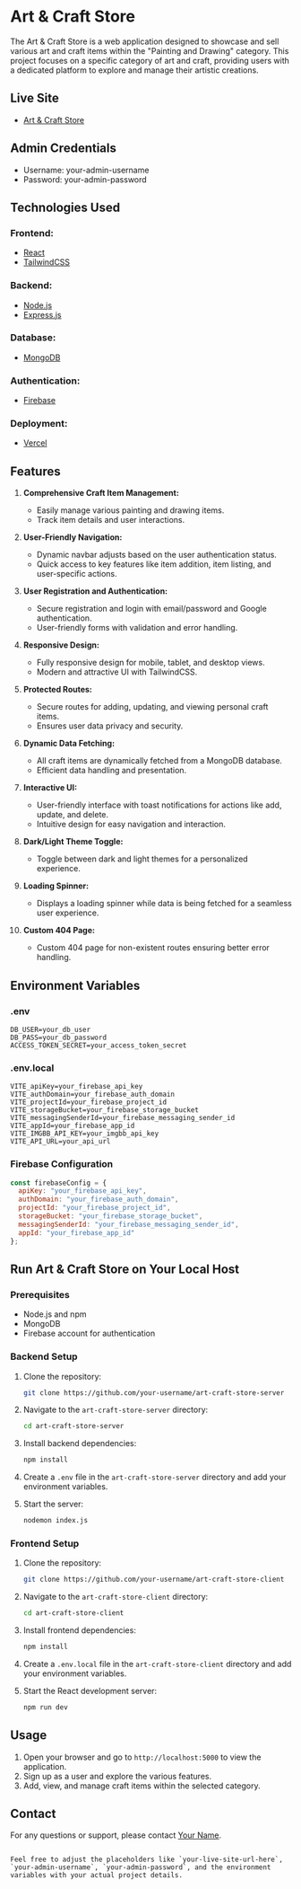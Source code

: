 # Art & Craft Store

The Art & Craft Store is a web application designed to showcase and sell various art and craft items within the "Painting and Drawing" category. This project focuses on a specific category of art and craft, providing users with a dedicated platform to explore and manage their artistic creations.

## Live Site
- [Art & Craft Store](your-live-site-url-here)

## Admin Credentials
* Username: your-admin-username
* Password: your-admin-password

## Technologies Used

### Frontend:
- [React](https://react.dev/)
- [TailwindCSS](https://tailwindcss.com/)

### Backend:
- [Node.js](https://nodejs.org/en)
- [Express.js](https://expressjs.com/)

### Database:
- [MongoDB](https://www.mongodb.com/)

### Authentication:
- [Firebase](https://firebase.google.com/)

### Deployment:
- [Vercel](https://vercel.com/)

## Features

1. **Comprehensive Craft Item Management:**
   - Easily manage various painting and drawing items.
   - Track item details and user interactions.

2. **User-Friendly Navigation:**
   - Dynamic navbar adjusts based on the user authentication status.
   - Quick access to key features like item addition, item listing, and user-specific actions.

3. **User Registration and Authentication:**
   - Secure registration and login with email/password and Google authentication.
   - User-friendly forms with validation and error handling.

4. **Responsive Design:**
   - Fully responsive design for mobile, tablet, and desktop views.
   - Modern and attractive UI with TailwindCSS.

5. **Protected Routes:**
   - Secure routes for adding, updating, and viewing personal craft items.
   - Ensures user data privacy and security.

6. **Dynamic Data Fetching:**
   - All craft items are dynamically fetched from a MongoDB database.
   - Efficient data handling and presentation.

7. **Interactive UI:**
   - User-friendly interface with toast notifications for actions like add, update, and delete.
   - Intuitive design for easy navigation and interaction.

8. **Dark/Light Theme Toggle:**
   - Toggle between dark and light themes for a personalized experience.

9. **Loading Spinner:**
   - Displays a loading spinner while data is being fetched for a seamless user experience.

10. **Custom 404 Page:**
    - Custom 404 page for non-existent routes ensuring better error handling.

## Environment Variables

### .env
```env
DB_USER=your_db_user
DB_PASS=your_db_password
ACCESS_TOKEN_SECRET=your_access_token_secret
```

### .env.local
```env
VITE_apiKey=your_firebase_api_key
VITE_authDomain=your_firebase_auth_domain
VITE_projectId=your_firebase_project_id
VITE_storageBucket=your_firebase_storage_bucket
VITE_messagingSenderId=your_firebase_messaging_sender_id
VITE_appId=your_firebase_app_id
VITE_IMGBB_API_KEY=your_imgbb_api_key
VITE_API_URL=your_api_url
```

### Firebase Configuration
```js
const firebaseConfig = {
  apiKey: "your_firebase_api_key",
  authDomain: "your_firebase_auth_domain",
  projectId: "your_firebase_project_id",
  storageBucket: "your_firebase_storage_bucket",
  messagingSenderId: "your_firebase_messaging_sender_id",
  appId: "your_firebase_app_id"
};
```

## Run Art & Craft Store on Your Local Host

### Prerequisites
- Node.js and npm
- MongoDB
- Firebase account for authentication

### Backend Setup

1. Clone the repository:
    ```sh
    git clone https://github.com/your-username/art-craft-store-server
    ```

2. Navigate to the `art-craft-store-server` directory:
    ```sh
    cd art-craft-store-server
    ```

3. Install backend dependencies:
    ```sh
    npm install
    ```

4. Create a `.env` file in the `art-craft-store-server` directory and add your environment variables.

5. Start the server:
    ```sh
    nodemon index.js
    ```

### Frontend Setup

1. Clone the repository:
    ```sh
    git clone https://github.com/your-username/art-craft-store-client
    ```

2. Navigate to the `art-craft-store-client` directory:
    ```sh
    cd art-craft-store-client
    ```

3. Install frontend dependencies:
    ```sh
    npm install
    ```

4. Create a `.env.local` file in the `art-craft-store-client` directory and add your environment variables.

5. Start the React development server:
    ```sh
    npm run dev
    ```

## Usage

1. Open your browser and go to `http://localhost:5000` to view the application.
2. Sign up as a user and explore the various features.
3. Add, view, and manage craft items within the selected category.

## Contact

For any questions or support, please contact [Your Name](mailto:your-email@example.com).
```

Feel free to adjust the placeholders like `your-live-site-url-here`, `your-admin-username`, `your-admin-password`, and the environment variables with your actual project details.